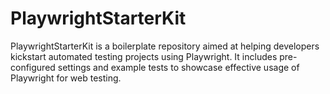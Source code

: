 # PlaywrightStarterKit
PlaywrightStarterKit is a boilerplate repository aimed at helping developers kickstart automated testing projects using Playwright. It includes pre-configured settings and example tests to showcase effective usage of Playwright for web testing. 
